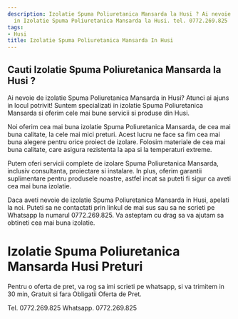 ```yaml
---
description: Izolatie Spuma Poliuretanica Mansarda la Husi ? Ai nevoie de un profesionist
  in Izolatie Spuma Poliuretanica Mansarda la Husi. tel. 0772.269.825
tags:
- Husi
title: Izolatie Spuma Poliuretanica Mansarda In Husi
---
```



## Cauti Izolatie Spuma Poliuretanica Mansarda la Husi ?

Ai nevoie de izolatie Spuma Poliuretanica Mansarda in Husi? Atunci ai ajuns in locul potrivit! Suntem specializati in izolatie Spuma Poliuretanica Mansarda si oferim cele mai bune servicii si produse din Husi.

Noi oferim cea mai buna izolatie Spuma Poliuretanica Mansarda, de cea mai buna calitate, la cele mai mici preturi. Acest lucru ne face sa fim cea mai buna alegere pentru orice proiect de izolare. Folosim materiale de cea mai buna calitate, care asigura rezistenta la apa si la temperaturi extreme.

Putem oferi servicii complete de izolare Spuma Poliuretanica Mansarda, inclusiv consultanta, proiectare si instalare. In plus, oferim garantii suplimentare pentru produsele noastre, astfel incat sa puteti fi sigur ca aveti cea mai buna izolatie.

Daca aveti nevoie de izolatie Spuma Poliuretanica Mansarda in Husi, apelati la noi. Puteti sa ne contactati prin linkul de mai sus sau sa ne scrieti pe Whatsapp la numarul 0772.269.825. Va asteptam cu drag sa va ajutam sa obtineti cea mai buna izolatie.

# Izolatie Spuma Poliuretanica Mansarda Husi Preturi
Pentru o oferta de pret, va rog sa imi scrieti pe whatsapp, si va trimitem in 30 min, Gratuit si fara Obligatii Oferta de Pret.

Tel. 0772.269.825
Whatsapp. 0772.269.825